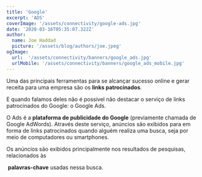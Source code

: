 ```yaml
---
title: 'Google'
excerpt: 'ADS'
coverImage: '/assets/connectivity/google-ads.jpg'
date: '2020-03-16T05:35:07.322Z'
author:
  name: Joe Haddad
  picture: '/assets/blog/authors/joe.jpeg'
ogImage:
  url:  '/assets/connectivity/banners/google_ads.jpg'
  urlMobile: '/assets/connectivity/banners/google_ads_mobile.jpg'
---
```


Uma das principais ferramentas para se alcançar sucesso online e gerar receita para uma empresa são os **links patrocinados**.

E quando falamos deles não é possível não destacar o serviço de links patrocinados do Google: o Google Ads.

O Ads é a **plataforma de publicidade do Google** (previamente chamada de Google AdWords). Através deste serviço, anúncios são exibidos para em forma de links patrocinados quando alguém realiza uma busca, seja por meio de computadores ou smartphones.

Os anúncios são exibidos principalmente nos resultados de pesquisas, relacionados às

 **palavras-chave** usadas nessa busca.